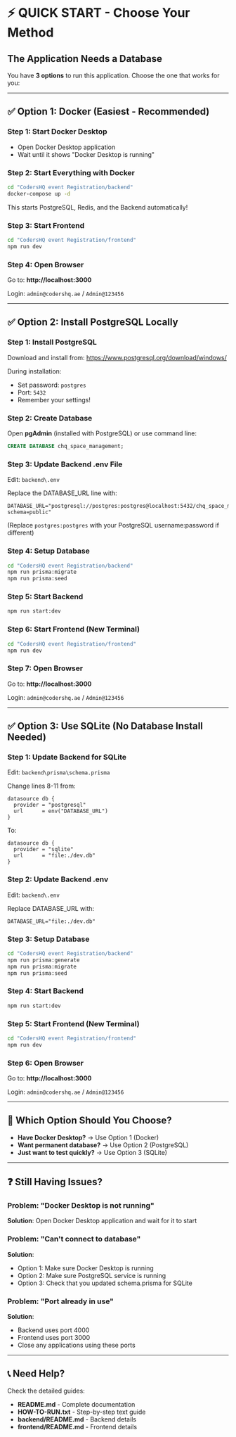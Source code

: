 # ⚡ QUICK START - Choose Your Method

## The Application Needs a Database

You have **3 options** to run this application. Choose the one that works for you:

---

## ✅ Option 1: Docker (Easiest - Recommended)

### Step 1: Start Docker Desktop
- Open Docker Desktop application
- Wait until it shows "Docker Desktop is running"

### Step 2: Start Everything with Docker
```bash
cd "CodersHQ event Registration/backend"
docker-compose up -d
```

This starts PostgreSQL, Redis, and the Backend automatically!

### Step 3: Start Frontend
```bash
cd "CodersHQ event Registration/frontend"
npm run dev
```

### Step 4: Open Browser
Go to: **http://localhost:3000**

Login: `admin@codershq.ae` / `Admin@123456`

---

## ✅ Option 2: Install PostgreSQL Locally

### Step 1: Install PostgreSQL
Download and install from: https://www.postgresql.org/download/windows/

During installation:
- Set password: `postgres`
- Port: `5432`
- Remember your settings!

### Step 2: Create Database
Open **pgAdmin** (installed with PostgreSQL) or use command line:
```sql
CREATE DATABASE chq_space_management;
```

### Step 3: Update Backend .env File
Edit: `backend\.env`

Replace the DATABASE_URL line with:
```
DATABASE_URL="postgresql://postgres:postgres@localhost:5432/chq_space_management?schema=public"
```

(Replace `postgres:postgres` with your PostgreSQL username:password if different)

### Step 4: Setup Database
```bash
cd "CodersHQ event Registration/backend"
npm run prisma:migrate
npm run prisma:seed
```

### Step 5: Start Backend
```bash
npm run start:dev
```

### Step 6: Start Frontend (New Terminal)
```bash
cd "CodersHQ event Registration/frontend"
npm run dev
```

### Step 7: Open Browser
Go to: **http://localhost:3000**

Login: `admin@codershq.ae` / `Admin@123456`

---

## ✅ Option 3: Use SQLite (No Database Install Needed)

### Step 1: Update Backend for SQLite
Edit: `backend\prisma\schema.prisma`

Change lines 8-11 from:
```prisma
datasource db {
  provider = "postgresql"
  url      = env("DATABASE_URL")
}
```

To:
```prisma
datasource db {
  provider = "sqlite"
  url      = "file:./dev.db"
}
```

### Step 2: Update Backend .env
Edit: `backend\.env`

Replace DATABASE_URL with:
```
DATABASE_URL="file:./dev.db"
```

### Step 3: Setup Database
```bash
cd "CodersHQ event Registration/backend"
npm run prisma:generate
npm run prisma:migrate
npm run prisma:seed
```

### Step 4: Start Backend
```bash
npm run start:dev
```

### Step 5: Start Frontend (New Terminal)
```bash
cd "CodersHQ event Registration/frontend"
npm run dev
```

### Step 6: Open Browser
Go to: **http://localhost:3000**

Login: `admin@codershq.ae` / `Admin@123456`

---

## 🎯 Which Option Should You Choose?

- **Have Docker Desktop?** → Use Option 1 (Docker)
- **Want permanent database?** → Use Option 2 (PostgreSQL)
- **Just want to test quickly?** → Use Option 3 (SQLite)

---

## ❓ Still Having Issues?

### Problem: "Docker Desktop is not running"
**Solution**: Open Docker Desktop application and wait for it to start

### Problem: "Can't connect to database"
**Solution**:
- Option 1: Make sure Docker Desktop is running
- Option 2: Make sure PostgreSQL service is running
- Option 3: Check that you updated schema.prisma for SQLite

### Problem: "Port already in use"
**Solution**:
- Backend uses port 4000
- Frontend uses port 3000
- Close any applications using these ports

---

## 📞 Need Help?

Check the detailed guides:
- **README.md** - Complete documentation
- **HOW-TO-RUN.txt** - Step-by-step text guide
- **backend/README.md** - Backend details
- **frontend/README.md** - Frontend details
